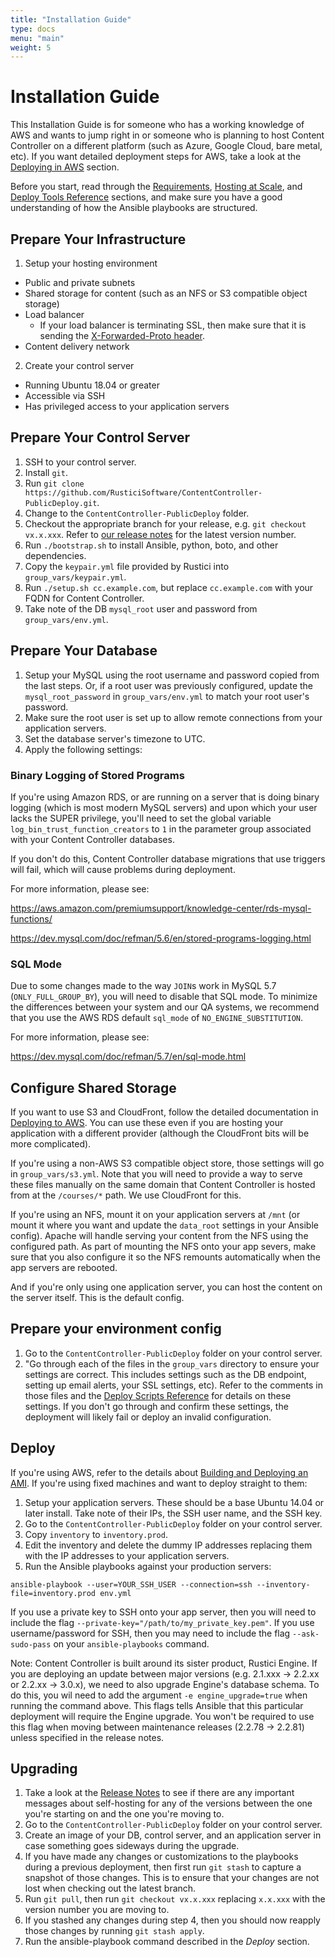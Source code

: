 ```yaml
---
title: "Installation Guide"
type: docs
menu: "main"
weight: 5
---
```


# Installation Guide

This Installation Guide is for someone who has a working knowledge of AWS and wants to jump right in or someone who is planning to host Content Controller on a different platform (such as Azure, Google Cloud, bare metal, etc). If you want detailed deployment steps for AWS, take a look at the [Deploying in AWS](/self-hosting/aws/aws) section.

Before you start, read through the [Requirements](/self-hosting/requirements), [Hosting at Scale](/self-hosting/infrastructure), and [Deploy Tools Reference](/self-hosting/deploy-tools) sections, and make sure you have a good understanding of how the Ansible playbooks are structured.

## Prepare Your Infrastructure

1. Setup your hosting environment
  * Public and private subnets
  * Shared storage for content (such as an NFS or S3 compatible object storage)
  * Load balancer
      * If your load balancer is terminating SSL, then make sure that it is sending the [X-Forwarded-Proto header](https://developer.mozilla.org/en-US/docs/Web/HTTP/Headers/X-Forwarded-Proto).
  * Content delivery network
2. Create your control server
  * Running Ubuntu 18.04 or greater
  * Accessible via SSH
  * Has privileged access to your application servers

## Prepare Your Control Server

1. SSH to your control server.
2. Install `git`.
3. Run `git clone https://github.com/RusticiSoftware/ContentController-PublicDeploy.git`.
4. Change to the `ContentController-PublicDeploy` folder.
5. Checkout the appropriate branch for your release, e.g. `git checkout vx.x.xxx`. Refer to [our release notes](https://support.scorm.com/hc/en-us/sections/115000419513-Release-Notes) for the latest version number.
6. Run `./bootstrap.sh` to install Ansible, python, boto, and other dependencies.
7. Copy the `keypair.yml` file provided by Rustici into `group_vars/keypair.yml`.
8. Run `./setup.sh cc.example.com`, but replace `cc.example.com` with your FQDN for Content Controller.
9. Take note of the DB `mysql_root` user and password from `group_vars/env.yml`.

## Prepare Your Database

1. Setup your MySQL using the root username and password copied from the last steps. Or, if a root user was previously configured, update the `mysql_root_password` in  `group_vars/env.yml` to match your root user's password.
2. Make sure the root user is set up to allow remote connections from your application servers.
3. Set the database server's timezone to UTC.
4. Apply the following settings:

### Binary Logging of Stored Programs

If you're using Amazon RDS, or are running on a server that is doing binary logging (which is most modern MySQL servers) and upon which your user lacks the SUPER privilege, you'll need to set the global variable `log_bin_trust_function_creators` to `1` in the parameter group associated with your Content Controller databases.

If you don't do this, Content Controller database migrations that use triggers will fail, which will cause problems during deployment.

For more information, please see:

https://aws.amazon.com/premiumsupport/knowledge-center/rds-mysql-functions/

https://dev.mysql.com/doc/refman/5.6/en/stored-programs-logging.html

### SQL Mode

Due to some changes made to the way `JOIN`s work in MySQL 5.7 (`ONLY_FULL_GROUP_BY`), you will need to disable that SQL mode.  To minimize the differences between your system and our QA systems, we recommend that you use the AWS RDS default `sql_mode` of `NO_ENGINE_SUBSTITUTION`.

For more information, please see:

https://dev.mysql.com/doc/refman/5.7/en/sql-mode.html

## Configure Shared Storage

If you want to use S3 and CloudFront, follow the detailed documentation in [Deploying to AWS](/self-hosting/aws/aws).  You can use these even if you are hosting your application with a different provider (although the CloudFront bits will be more complicated).

If you're using a non-AWS S3 compatible object store, those settings will go in `group_vars/s3.yml`.  Note that you will need to provide a way to serve these files manually on the same domain that Content Controller is hosted from at the `/courses/*` path.  We use CloudFront for this.

If you're using an NFS, mount it on your application servers at `/mnt` (or mount it where you want and update the `data_root` settings in your Ansible config).  Apache will handle serving your content from the NFS using the configured path. As part of mounting the NFS onto your app severs, make sure that you also configure it so the NFS remounts automatically when the app servers are rebooted.

And if you're only using one application server, you can host the content on the server itself.  This is the default config.

## Prepare your environment config

1. Go to the `ContentController-PublicDeploy` folder on your control server.
2. "Go through each of the files in the `group_vars` directory to ensure your settings are correct. This includes settings such as the DB endpoint, setting up email alerts, your SSL settings, etc). Refer to the comments in those files and the [Deploy Scripts Reference](/self-hosting/deploy-tools) for details on these settings. If you don't go through and confirm these settings, the deployment will likely fail or deploy an invalid configuration.

## Deploy

If you're using AWS, refer to the details about [Building and Deploying an AMI](/self-hosting/aws/aws).  If you're using fixed machines and want to deploy straight to them:

1. Setup your application servers.  These should be a base Ubuntu 14.04 or later install.  Take note of their IPs, the SSH user name, and the SSH key.
2. Go to the `ContentController-PublicDeploy` folder on your control server.
3. Copy `inventory` to `inventory.prod`.
4. Edit the inventory and delete the dummy IP addresses replacing them with the IP addresses to your application servers.
5. Run the Ansible playbooks against your production servers:
```
ansible-playbook --user=YOUR_SSH_USER --connection=ssh --inventory-file=inventory.prod env.yml
```
If you use a private key to SSH onto your app server, then you will need to include the flag `--private-key="/path/to/my_private_key.pem"`. If you use username/password for SSH, then you may need to include the flag `--ask-sudo-pass` on your `ansible-playbooks` command.

Note: Content Controller is built around its sister product, Rustici Engine. If you are deploying an update between major versions (e.g. 2.1.xxx -> 2.2.xx or 2.2.xx -> 3.0.x), we need to also upgrade Engine's database schema. To do this, you wil need to add the argument `-e engine_upgrade=true` when running the command above. This flags tells Ansible that this particular deployment will require the Engine upgrade. You won't be required to use this flag when moving between maintenance releases (2.2.78 -> 2.2.81) unless specified in the release notes.

## Upgrading

1. Take a look at the [Release Notes](https://support.scorm.com/hc/en-us/sections/115000419513-Release-Notes) to see if there are any important messages about self-hosting for any of the versions between the one you're starting on and the one you're moving to.
2. Go to the `ContentController-PublicDeploy` folder on your control server.
3. Create an image of your DB, control server, and an application server in case something goes sideways during the upgrade.
4. If you have made any changes or customizations to the playbooks during a previous deployment, then first run `git stash` to capture a snapshot of those changes. This is to ensure that your changes are not lost when checking out the latest branch.
5. Run `git pull`, then run `git checkout vx.x.xxx` replacing `x.x.xxx` with the version number you are moving to.
6. If you stashed any changes during step 4, then you should now reapply those changes by running `git stash apply`.
7. Run the ansible-playbook command described in the *Deploy* section.
